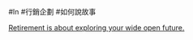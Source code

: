 #ln #行銷企劃 #如何說故事 

[Retirement is about exploring your wide open future.](https://www.youtube.com/watch?v=9rx7-ec0p0A&t=46s)

